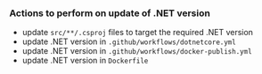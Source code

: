 ### Actions to perform on update of .NET version
- update `src/**/.csproj` files to target the required .NET version
- update .NET version in `.github/workflows/dotnetcore.yml`
- update .NET version in `.github/workflows/docker-publish.yml`
- update .NET version in `Dockerfile`
